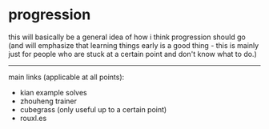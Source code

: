 # progression

this will basically be a general idea of how i think progression should go (and will emphasize that learning things early is a good thing - this is mainly just for people who are stuck at a certain point and don't know what to do.)

---

main links (applicable at all points):
- kian example solves
- zhouheng trainer
- cubegrass (only useful up to a certain point)
- rouxl.es